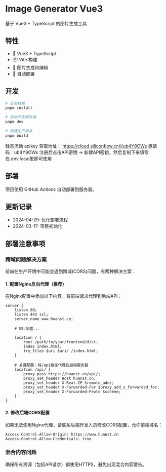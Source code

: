 # Image Generator Vue3

基于 Vue3 + TypeScript 的图片生成工具

## 特性

- 🚀 Vue3 + TypeScript
- 📦 Vite 构建
- 🎨 图片生成和编辑
- 🔄 自动部署

## 开发

```bash
# 安装依赖
pnpm install

# 启动开发服务器
pnpm dev

# 构建生产版本
pnpm build
```

硅基流动 apikey 获取地址：
https://cloud.siliconflow.cn/i/ub4Y8OWs
邀请码：ub4Y8OWs
注册后点击API密钥 → 新建API密钥，然后复制下来填写在.env.local里即可使用

## 部署

项目使用 GitHub Actions 自动部署到服务器。

## 更新记录

- 2024-04-29: 优化部署流程
- 2024-03-17: 项目初始化

## 部署注意事项

### 跨域问题解决方案

前端在生产环境中可能会遇到跨域(CORS)问题，有两种解决方案：

#### 1. 配置Nginx反向代理（推荐）

在Nginx配置中添加以下内容，将前端请求代理到后端API：

```nginx
server {
    listen 80;
    listen 443 ssl;
    server_name www.huanst.cn;

    # SSL配置...

    location / {
        root /path/to/your/frontend/dist;
        index index.html;
        try_files $uri $uri/ /index.html;
    }

    # 关键配置：将/api路径代理到后端服务器
    location /api/ {
        proxy_pass https://huanst.cn/api/;
        proxy_set_header Host huanst.cn;
        proxy_set_header X-Real-IP $remote_addr;
        proxy_set_header X-Forwarded-For $proxy_add_x_forwarded_for;
        proxy_set_header X-Forwarded-Proto $scheme;
    }
}
```

#### 2. 修改后端CORS配置

如果无法使用Nginx代理，请联系后端开发人员修改CORS配置，允许前端域名：

```
Access-Control-Allow-Origin: https://www.huanst.cn
Access-Control-Allow-Credentials: true
```

### 混合内容问题

确保所有资源（包括API请求）都使用HTTPS，避免出现混合内容警告。
